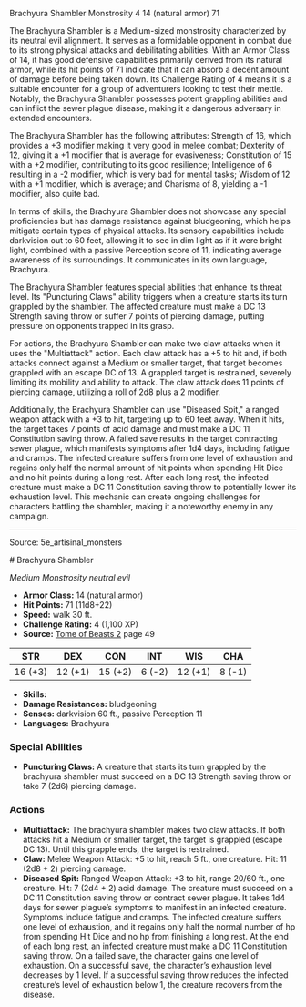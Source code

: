 <MonsterName/>Brachyura Shambler</MonsterName>
<CreatureType/>Monstrosity</CreatureType>
<CR/>4</CR>
<AC/>14 (natural armor)</AC>
<HP/>71</HP>
<summary>The Brachyura Shambler is a Medium-sized monstrosity characterized by its neutral evil alignment. It serves as a formidable opponent in combat due to its strong physical attacks and debilitating abilities. With an Armor Class of 14, it has good defensive capabilities primarily derived from its natural armor, while its hit points of 71 indicate that it can absorb a decent amount of damage before being taken down. Its Challenge Rating of 4 means it is a suitable encounter for a group of adventurers looking to test their mettle. Notably, the Brachyura Shambler possesses potent grappling abilities and can inflict the sewer plague disease, making it a dangerous adversary in extended encounters.</summary>

<detail>

The Brachyura Shambler has the following attributes: Strength of 16, which provides a +3 modifier making it very good in melee combat; Dexterity of 12, giving it a +1 modifier that is average for evasiveness; Constitution of 15 with a +2 modifier, contributing to its good resilience; Intelligence of 6 resulting in a -2 modifier, which is very bad for mental tasks; Wisdom of 12 with a +1 modifier, which is average; and Charisma of 8, yielding a -1 modifier, also quite bad. 

In terms of skills, the Brachyura Shambler does not showcase any special proficiencies but has damage resistance against bludgeoning, which helps mitigate certain types of physical attacks. Its sensory capabilities include darkvision out to 60 feet, allowing it to see in dim light as if it were bright light, combined with a passive Perception score of 11, indicating average awareness of its surroundings. It communicates in its own language, Brachyura.

The Brachyura Shambler features special abilities that enhance its threat level. Its "Puncturing Claws" ability triggers when a creature starts its turn grappled by the shambler. The affected creature must make a DC 13 Strength saving throw or suffer 7 points of piercing damage, putting pressure on opponents trapped in its grasp.

For actions, the Brachyura Shambler can make two claw attacks when it uses the "Multiattack" action. Each claw attack has a +5 to hit and, if both attacks connect against a Medium or smaller target, that target becomes grappled with an escape DC of 13. A grappled target is restrained, severely limiting its mobility and ability to attack. The claw attack does 11 points of piercing damage, utilizing a roll of 2d8 plus a 2 modifier. 

Additionally, the Brachyura Shambler can use "Diseased Spit," a ranged weapon attack with a +3 to hit, targeting up to 60 feet away. When it hits, the target takes 7 points of acid damage and must make a DC 11 Constitution saving throw. A failed save results in the target contracting sewer plague, which manifests symptoms after 1d4 days, including fatigue and cramps. The infected creature suffers from one level of exhaustion and regains only half the normal amount of hit points when spending Hit Dice and no hit points during a long rest. After each long rest, the infected creature must make a DC 11 Constitution saving throw to potentially lower its exhaustion level. This mechanic can create ongoing challenges for characters battling the shambler, making it a noteworthy enemy in any campaign.</detail>



---

Source: 5e_artisinal_monsters

<statblock>
# Brachyura Shambler

*Medium* *Monstrosity* *neutral evil*

- **Armor Class:** 14 (natural armor)
- **Hit Points:** 71 (11d8+22)
- **Speed:** walk 30 ft.
- **Challenge Rating:** 4 (1,100 XP)
- **Source:** [Tome of Beasts 2](https://koboldpress.com/kpstore/product/tome-of-beasts-2-for-5th-edition) page 49

| STR | DEX | CON | INT | WIS | CHA |
| --- | --- | --- | --- | --- | --- |
| 16 (+3) | 12 (+1) | 15 (+2) | 6 (-2) | 12 (+1) | 8 (-1) |

- **Skills:** 
- **Damage Resistances:** bludgeoning
- **Senses:** darkvision 60 ft., passive Perception 11
- **Languages:** Brachyura

### Special Abilities

- **Puncturing Claws:** A creature that starts its turn grappled by the brachyura shambler must succeed on a DC 13 Strength saving throw or take 7 (2d6) piercing damage.

### Actions

- **Multiattack:** The brachyura shambler makes two claw attacks. If both attacks hit a Medium or smaller target, the target is grappled (escape DC 13). Until this grapple ends, the target is restrained.
- **Claw:** Melee Weapon Attack: +5 to hit, reach 5 ft., one creature. Hit: 11 (2d8 + 2) piercing damage.
- **Diseased Spit:** Ranged Weapon Attack: +3 to hit, range 20/60 ft., one creature. Hit: 7 (2d4 + 2) acid damage. The creature must succeed on a DC 11 Constitution saving throw or contract sewer plague. It takes 1d4 days for sewer plague’s symptoms to manifest in an infected creature. Symptoms include fatigue and cramps. The infected creature suffers one level of exhaustion, and it regains only half the normal number of hp from spending Hit Dice and no hp from finishing a long rest. At the end of each long rest, an infected creature must make a DC 11 Constitution saving throw. On a failed save, the character gains one level of exhaustion. On a successful save, the character’s exhaustion level decreases by 1 level. If a successful saving throw reduces the infected creature’s level of exhaustion below 1, the creature recovers from the disease.


</statblock>


